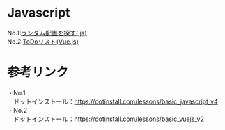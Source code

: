 # Javascript  

No.1:[ランダム配置を探す(.js)](https://acro-takahashi.github.io/Javascript/No.1/)  
No.2:[ToDoリスト(Vue.js)](https://acro-takahashi.github.io/Javascript/No.2/)  

# 参考リンク  
・No.1  
　ドットインストール：https://dotinstall.com/lessons/basic_javascript_v4  
・No.2  
　ドットインストール：https://dotinstall.com/lessons/basic_vuejs_v2

